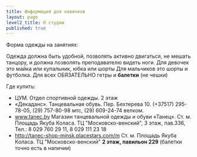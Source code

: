 ```yaml
---
title: Информация для новичков
layout: page
level2_title: О студии
published: true
---
```





Форма одежды на занятиях:

Одежда должна быть удобной, позволять активно двигаться, не мешать танцору, и должна позволять преподавателю видеть ноги.
Для девочек это майка или купальник, юбка или шорты
Для мальчиков это шорты и футболка.
Для всех ОБЯЗАТЕЛЬНО гетры и **балетки** (не чешки)

Где купить:

- ЦУМ. Отдел спортивной одежды. 2 этаж
- «Декаданс». Танцевальная обувь. Пер. Бехтерева 10. (+37517) 295-78-05, (29) 757-80-98 мтс, (29) 609-24-74 велком.
-  www.tanec.by Магазин танцевальной одежды и обуви «Танец». Ст. м. Площадь Якуба Коласа. ТЦ "Московско-венский", 3 этаж, пав.336, Тел.: 8 029 760 29 11, 8 029 111 23 18
- http://tanec-shop-minsk.placestars.com/m Ст. м. Площадь Якуба Коласа. ТЦ "Московско-венский" **2 этаж, павильон 229** (балетки точно есть в наличии)
